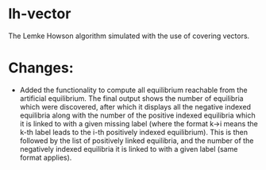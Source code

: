 lh-vector
=========

The Lemke Howson algorithm simulated with the use of covering vectors.

Changes:
============
- Added the functionality to compute all equilibrium reachable from the
  artificial equilibrium. The final output shows the number of equilibria
  which were discovered, after which it displays all the negative indexed
  equilibria along with the number of the positive indexed equilibria which
  it is linked to with a given missing label (where the format k->i means 
  the k-th label leads to the i-th positively indexed equilibrium). This 
  is then followed by the list of positively linked equilibria, and the 
  number of the negatively indexed equilibria it is linked to with a given 
  label (same format applies).